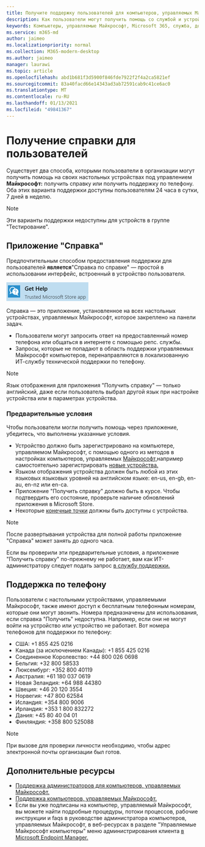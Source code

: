 ```yaml
---
title: Получите поддержку пользователей для компьютеров, управляемых Майкрософт
description: Как пользователи могут получить помощь со службой и устройствами
keywords: Компьютеры, управляемые Майкрософт, Microsoft 365, служба, документация
ms.service: m365-md
author: jaimeo
ms.localizationpriority: normal
ms.collection: M365-modern-desktop
ms.author: jaimeo
manager: laurawi
ms.topic: article
ms.openlocfilehash: abd1b681f3d5900f846fde7922f2f4a2ca5821ef
ms.sourcegitcommit: 83a40facd66e14343ad3ab72591cab9c41ce6ac0
ms.translationtype: MT
ms.contentlocale: ru-RU
ms.lasthandoff: 01/13/2021
ms.locfileid: "49841367"
---
```

# <a name="getting-help-for-users"></a>Получение справки для пользователей

Существует два способа, которыми пользователи в организации могут получить помощь на своих настольных устройствах под управлением **Майкрософт:** получить справку или получить поддержку по телефону. Оба этих варианта поддержки доступны пользователям 24 часа в сутки, 7 дней в неделю.
 
>[!NOTE]
>Эти варианты поддержки недоступны для устройств в группе "Тестирование".

## <a name="get-help-app"></a>Приложение "Справка"

Предпочтительным способом предоставления поддержки для пользователей **является**"Справка по справке" — простой в использовании интерфейс, встроенный в устройство пользователя.  

![Значок приложения "Получить справку"](../../media/get-help.png)

Справка — это приложение, установленное на всех настольных устройствах, управляемых Майкрософт, которое закреплено на панели задач. 

- Пользователи могут запросить ответ на предоставленный номер телефона или общаться в интернете с помощью репс. службы.
- Запросы, которые не попадают в область поддержки управляемых Майкрософт компьютеров, перенаправляются в локализованную ИТ-службу технической поддержки по телефону.

> [!NOTE]
> Язык отображения для приложения "Получить справку" — только английский, даже если пользователь выбрал другой язык при настройке устройства или в параметрах устройства. 

### <a name="prerequisites"></a>Предварительные условия
Чтобы пользователи могли получить помощь через приложение, убедитесь, что выполнены указанные условия.

- Устройство должно быть зарегистрировано на компьютере, управляемом Майкрософт, с помощью одного из методов в настройках компьютеров, управляемых [Майкрософт,](../get-started/set-up-devices.md)например самостоятельно зарегистрировать [новые устройства.](../get-started/register-devices-self.md)
- Языком отображения устройства должен быть любой из этих языковых языковых уровней на английском языке: en-us, en-gb, en-au, en-nz или en-ca.
- Приложение "Получить справку" должно быть в курсе. Чтобы подтвердить его состояние, проверьте наличие обновлений приложения в Microsoft Store.
- Некоторые [конечные точки](../get-ready/network.md#endpoints-allowed-that-are-necessary-for-microsoft-managed-desktop) должны быть доступны с устройства.

> [!NOTE]
> После развертывания устройства для полной работы приложение "Справка" может занять до одного часа.

Если вы проверили эти предварительные условия, а приложение "Получить справку" по-прежнему не работает, вам как ИТ-администратору следует подать запрос [в службу поддержки.](admin-support.md)

## <a name="phone-support"></a>Поддержка по телефону

Пользователи с настольными устройствами, управляемыми Майкрософт, также имеют доступ к бесплатным телефонным номерам, которые они могут звонить. Номера предназначены для использования, если справка "Получить" недоступна. Например, если они не могут войти на устройство или устройство не работает. Вот номера телефонов для поддержки по телефону:

- США: +1 855 425 0216
- Канада (за исключением Канады): +1 855 425 0216
- Соединенное Королевство: +44 800 026 0698
- Бельгия: +32 800 58533
- Люксембург: +352 800 40119
- Австралия: +61 180 037 0619
- Новая Зеландия: +64 988 44380
- Швеция: +46 20 120 3554
- Норвегия: +47 800 62584
- Исландия: +354 800 9006
- Ирландия: +353 1 800 832272
- Дания: +45 80 40 04 01
- Финляндия: +358 800 525088

>[!NOTE]
>При вызове для проверки личности необходимо, чтобы адрес электронной почты организации был готов. 

## <a name="more-resources"></a>Дополнительные ресурсы
- [Поддержка администраторов для компьютеров, управляемых Майкрософт.](admin-support.md) 
- [Поддержка компьютеров, управляемых Майкрософт.](../service-description/support.md)
- Если вы уже подписаны на компьютер, управляемый Майкрософт, вы можете найти подробные процедуры, потоки  процессов, рабочие инструкции и  faqs в руководстве администратора компьютеров, управляемых Майкрософт, в веб-ресурсах в разделе "Управляемые Майкрософт компьютеры" меню администрирования клиента [в Microsoft Endpoint Manager.](https://endpoint.microsoft.com/)
